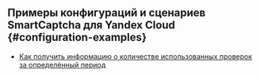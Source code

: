 ## Примеры конфигураций и сценариев SmartCaptcha для Yandex Cloud {#configuration-examples}

* [Как получить информацию о количестве использованных проверок за определённый период](learning-about-monitoring-and-tarification.md)